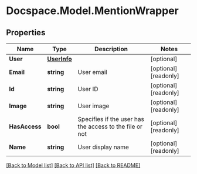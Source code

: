 # Docspace.Model.MentionWrapper

## Properties

Name | Type | Description | Notes
------------ | ------------- | ------------- | -------------
**User** | [**UserInfo**](UserInfo.md) |  | [optional] 
**Email** | **string** | User email | [optional] [readonly] 
**Id** | **string** | User ID | [optional] [readonly] 
**Image** | **string** | User image | [optional] [readonly] 
**HasAccess** | **bool** | Specifies if the user has the access to the file or not | [optional] [readonly] 
**Name** | **string** | User display name | [optional] [readonly] 

[[Back to Model list]](../README.md#documentation-for-models) [[Back to API list]](../README.md#documentation-for-api-endpoints) [[Back to README]](../README.md)


